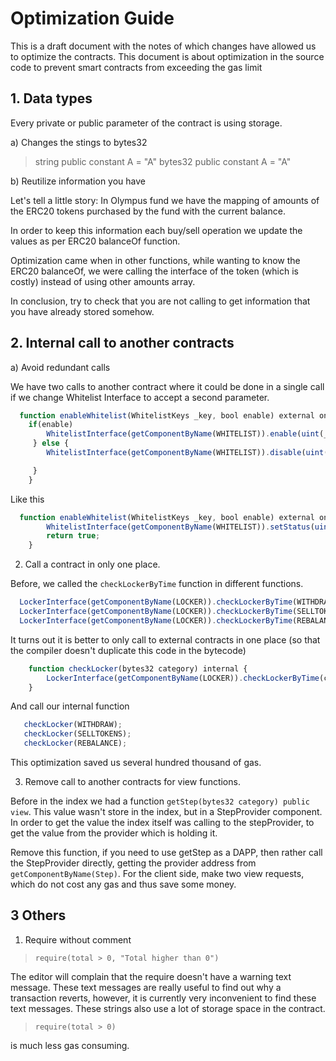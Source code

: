 # Optimization Guide

This is a draft document with the notes of which changes have allowed us
to optimize the contracts. This document is about optimization in the source code to prevent smart contracts from exceeding the gas limit

## 1. Data types

Every private or public parameter of the contract is using storage.

a) Changes the stings to bytes32
 > string public constant A = "A"
 > bytes32 public constant A = "A"

b) Reutilize information you have

Let's tell a little story:
In Olympus fund we have the mapping of amounts of the ERC20 tokens purchased by the fund with the current balance.

In order to keep this information each buy/sell operation we update the values as per ERC20 balanceOf function.

Optimization came when in other functions, while wanting to know the ERC20 balanceOf, we were calling the interface of the token (which is costly) instead of using other amounts array.

In conclusion, try to check that you are not calling to get information that you have already stored somehow.

## 2. Internal call to another contracts

a) Avoid redundant calls

We have two calls to another contract where it could be done in a single call if we change Whitelist Interface to
accept a second parameter.

```javascript
  function enableWhitelist(WhitelistKeys _key, bool enable) external onlyOwner returns(bool) {
    if(enable)
        WhitelistInterface(getComponentByName(WHITELIST)).enable(uint(_key));
     } else {
        WhitelistInterface(getComponentByName(WHITELIST)).disable(uint(_key));

     }
    }
```
  Like this

```javascript
  function enableWhitelist(WhitelistKeys _key, bool enable) external onlyOwner returns(bool) {
        WhitelistInterface(getComponentByName(WHITELIST)).setStatus(uint(_key), enable);
        return true;
    }
```


  2. Call a contract in only one place.

Before, we called the `checkLockerByTime` function in different functions.

```javascript
  LockerInterface(getComponentByName(LOCKER)).checkLockerByTime(WITHDRAW);
  LockerInterface(getComponentByName(LOCKER)).checkLockerByTime(SELLTOKENS);
  LockerInterface(getComponentByName(LOCKER)).checkLockerByTime(REBALANCE);
```
It turns out it is better to only call to external contracts in one place (so that the compiler doesn't duplicate this code in the bytecode)

```javascript
    function checkLocker(bytes32 category) internal {
        LockerInterface(getComponentByName(LOCKER)).checkLockerByTime(category);
    }
```
And call our internal function
```javascript
   checkLocker(WITHDRAW);
   checkLocker(SELLTOKENS);
   checkLocker(REBALANCE);
```

This optimization saved us several hundred thousand of gas.

3. Remove call to another contracts for view functions.

Before in the index we had a function `getStep(bytes32 category) public view`. This value wasn't store in the index,
but in a StepProvider component. In order to get the value the index itself was calling to the stepProvider, to get the value from the provider which is holding it.

Remove this function, if you need to use getStep as a DAPP, then rather call the StepProvider directly, getting the provider address from `getComponentByName(Step)`. For the client side, make two view requests, which do not cost any gas and thus save some money.


## 3 Others

1. Require without comment

> `require(total > 0, "Total higher than 0")`

The editor will complain that the require doesn't have a warning text message.
These text messages are really useful to find out why a transaction reverts, however, it is currently very inconvenient to find these text messages. These strings also use a lot of storage space in the contract.

> `require(total > 0)`

is much less gas consuming.
